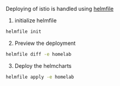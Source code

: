 Deploying of istio is handled using [helmfile](https://helmfile.readthedocs.io/en/latest/)

1. initialize helmfile

```bash
helmfile init
```

2. Preview the deployment


```bash
helmfile diff -e homelab
```

3. Deploy the helmcharts

```bash
helmfile apply -e homelab
```
